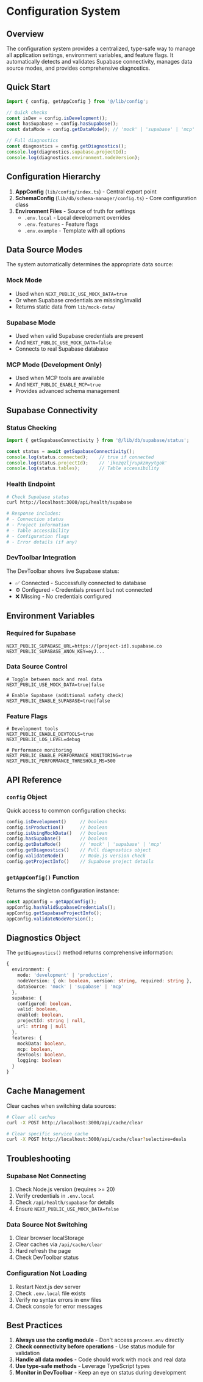 # Configuration System

## Overview

The configuration system provides a centralized, type-safe way to manage all application settings, environment variables, and feature flags. It automatically detects and validates Supabase connectivity, manages data source modes, and provides comprehensive diagnostics.

## Quick Start

```typescript
import { config, getAppConfig } from '@/lib/config';

// Quick checks
const isDev = config.isDevelopment();
const hasSupabase = config.hasSupabase();
const dataMode = config.getDataMode(); // 'mock' | 'supabase' | 'mcp'

// Full diagnostics
const diagnostics = config.getDiagnostics();
console.log(diagnostics.supabase.projectId);
console.log(diagnostics.environment.nodeVersion);
```

## Configuration Hierarchy

1. **AppConfig** (`lib/config/index.ts`) - Central export point
2. **SchemaConfig** (`lib/db/schema-manager/config.ts`) - Core configuration class
3. **Environment Files** - Source of truth for settings
   - `.env.local` - Local development overrides
   - `.env.features` - Feature flags
   - `.env.example` - Template with all options

## Data Source Modes

The system automatically determines the appropriate data source:

### Mock Mode
- Used when `NEXT_PUBLIC_USE_MOCK_DATA=true`
- Or when Supabase credentials are missing/invalid
- Returns static data from `lib/mock-data/`

### Supabase Mode
- Used when valid Supabase credentials are present
- And `NEXT_PUBLIC_USE_MOCK_DATA=false`
- Connects to real Supabase database

### MCP Mode (Development Only)
- Used when MCP tools are available
- And `NEXT_PUBLIC_ENABLE_MCP=true`
- Provides advanced schema management

## Supabase Connectivity

### Status Checking

```typescript
import { getSupabaseConnectivity } from '@/lib/db/supabase/status';

const status = await getSupabaseConnectivity();
console.log(status.connected);    // true if connected
console.log(status.projectId);    // 'ikezqzljrupkzmyytgok'
console.log(status.tables);       // Table accessibility
```

### Health Endpoint

```bash
# Check Supabase status
curl http://localhost:3000/api/health/supabase

# Response includes:
# - Connection status
# - Project information
# - Table accessibility
# - Configuration flags
# - Error details (if any)
```

### DevToolbar Integration

The DevToolbar shows live Supabase status:
- ✅ Connected - Successfully connected to database
- ⚙️ Configured - Credentials present but not connected
- ❌ Missing - No credentials configured

## Environment Variables

### Required for Supabase

```env
NEXT_PUBLIC_SUPABASE_URL=https://[project-id].supabase.co
NEXT_PUBLIC_SUPABASE_ANON_KEY=eyJ...
```

### Data Source Control

```env
# Toggle between mock and real data
NEXT_PUBLIC_USE_MOCK_DATA=true|false

# Enable Supabase (additional safety check)
NEXT_PUBLIC_ENABLE_SUPABASE=true|false
```

### Feature Flags

```env
# Development tools
NEXT_PUBLIC_ENABLE_DEVTOOLS=true
NEXT_PUBLIC_LOG_LEVEL=debug

# Performance monitoring
NEXT_PUBLIC_ENABLE_PERFORMANCE_MONITORING=true
NEXT_PUBLIC_PERFORMANCE_THRESHOLD_MS=500
```

## API Reference

### `config` Object

Quick access to common configuration checks:

```typescript
config.isDevelopment()     // boolean
config.isProduction()      // boolean
config.isUsingMockData()   // boolean
config.hasSupabase()       // boolean
config.getDataMode()       // 'mock' | 'supabase' | 'mcp'
config.getDiagnostics()    // Full diagnostics object
config.validateNode()      // Node.js version check
config.getProjectInfo()    // Supabase project details
```

### `getAppConfig()` Function

Returns the singleton configuration instance:

```typescript
const appConfig = getAppConfig();
appConfig.hasValidSupabaseCredentials();
appConfig.getSupabaseProjectInfo();
appConfig.validateNodeVersion();
```

## Diagnostics Object

The `getDiagnostics()` method returns comprehensive information:

```typescript
{
  environment: {
    mode: 'development' | 'production',
    nodeVersion: { ok: boolean, version: string, required: string },
    dataSource: 'mock' | 'supabase' | 'mcp'
  },
  supabase: {
    configured: boolean,
    valid: boolean,
    enabled: boolean,
    projectId: string | null,
    url: string | null
  },
  features: {
    mockData: boolean,
    mcp: boolean,
    devTools: boolean,
    logging: boolean
  }
}
```

## Cache Management

Clear caches when switching data sources:

```bash
# Clear all caches
curl -X POST http://localhost:3000/api/cache/clear

# Clear specific service cache
curl -X POST http://localhost:3000/api/cache/clear?selective=deals
```

## Troubleshooting

### Supabase Not Connecting

1. Check Node.js version (requires >= 20)
2. Verify credentials in `.env.local`
3. Check `/api/health/supabase` for details
4. Ensure `NEXT_PUBLIC_USE_MOCK_DATA=false`

### Data Source Not Switching

1. Clear browser localStorage
2. Clear caches via `/api/cache/clear`
3. Hard refresh the page
4. Check DevToolbar status

### Configuration Not Loading

1. Restart Next.js dev server
2. Check `.env.local` file exists
3. Verify no syntax errors in env files
4. Check console for error messages

## Best Practices

1. **Always use the config module** - Don't access `process.env` directly
2. **Check connectivity before operations** - Use status module for validation
3. **Handle all data modes** - Code should work with mock and real data
4. **Use type-safe methods** - Leverage TypeScript types
5. **Monitor in DevToolbar** - Keep an eye on status during development